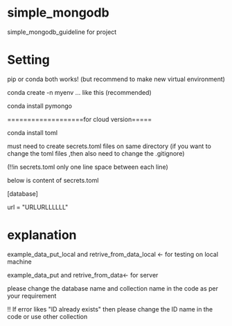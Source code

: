 # simple_mongodb

simple_mongodb_guideline for project

# Setting

pip or conda both works! (but recommend to make new virtual environment)

conda create -n myenv ... like this (recommended)

conda install pymongo

===================for cloud version=====

conda install toml

must need to create secrets.toml files on same directory (if you want to change the toml files ,then also need to change the .gitignore)

(!!in secrets.toml only one line space between each line)

below is content of secrets.toml

[database]

url = "URLURLLLLLL"

# explanation

example_data_put_local and retrive_from_data_local <- for testing on local machine

example_data_put and retrive_from_data<- for server

please change the database name and collection name in the code as per your requirement

!! If error likes "ID already exists" then please change the ID name in the code or use other collection
